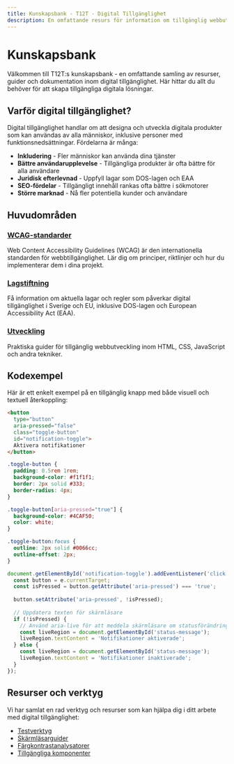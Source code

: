 ```yaml
---
title: Kunskapsbank - T12T - Digital Tillgänglighet
description: En omfattande resurs för information om tillgänglig webbutveckling, standarder, riktlinjer och best practices.
---
```


# Kunskapsbank

Välkommen till T12T:s kunskapsbank - en omfattande samling av resurser, guider och dokumentation inom digital tillgänglighet. Här hittar du allt du behöver för att skapa tillgängliga digitala lösningar.

## Varför digital tillgänglighet?

Digital tillgänglighet handlar om att designa och utveckla digitala produkter som kan användas av alla människor, inklusive personer med funktionsnedsättningar. Fördelarna är många:

- **Inkludering** - Fler människor kan använda dina tjänster
- **Bättre användarupplevelse** - Tillgängliga produkter är ofta bättre för alla användare
- **Juridisk efterlevnad** - Uppfyll lagar som DOS-lagen och EAA
- **SEO-fördelar** - Tillgängligt innehåll rankas ofta bättre i sökmotorer
- **Större marknad** - Nå fler potentiella kunder och användare

## Huvudområden

### [WCAG-standarder](/kunskapsbank/wcag)
Web Content Accessibility Guidelines (WCAG) är den internationella standarden för webbtillgänglighet. Lär dig om principer, riktlinjer och hur du implementerar dem i dina projekt.

### [Lagstiftning](/kunskapsbank/lagstiftning)
Få information om aktuella lagar och regler som påverkar digital tillgänglighet i Sverige och EU, inklusive DOS-lagen och European Accessibility Act (EAA).

### [Utveckling](/kunskapsbank/utveckling)
Praktiska guider för tillgänglig webbutveckling inom HTML, CSS, JavaScript och andra tekniker. 

## Kodexempel

Här är ett enkelt exempel på en tillgänglig knapp med både visuell och textuell återkoppling:

```html
<button 
  type="button" 
  aria-pressed="false"
  class="toggle-button"
  id="notification-toggle">
  Aktivera notifikationer
</button>
```

```css
.toggle-button {
  padding: 0.5rem 1rem;
  background-color: #f1f1f1;
  border: 2px solid #333;
  border-radius: 4px;
}

.toggle-button[aria-pressed="true"] {
  background-color: #4CAF50;
  color: white;
}

.toggle-button:focus {
  outline: 2px solid #0066cc;
  outline-offset: 2px;
}
```

```javascript
document.getElementById('notification-toggle').addEventListener('click', function(e) {
  const button = e.currentTarget;
  const isPressed = button.getAttribute('aria-pressed') === 'true';
  
  button.setAttribute('aria-pressed', !isPressed);
  
  // Uppdatera texten för skärmläsare
  if (!isPressed) {
    // Använd aria-live för att meddela skärmläsare om statusförändringen
    const liveRegion = document.getElementById('status-message');
    liveRegion.textContent = 'Notifikationer aktiverade';
  } else {
    const liveRegion = document.getElementById('status-message');
    liveRegion.textContent = 'Notifikationer inaktiverade';
  }
});
```

## Resurser och verktyg

Vi har samlat en rad verktyg och resurser som kan hjälpa dig i ditt arbete med digital tillgänglighet:

- [Testverktyg](/testning/verktyg)
- [Skärmläsarguider](/skärmläsare)
- [Färgkontrastanalysatorer](/kunskapsbank/utveckling/fargkontrast)
- [Tillgängliga komponenter](/kunskapsbank/utveckling/komponenter)